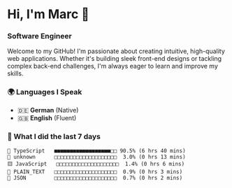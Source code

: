 # Hi, I'm Marc 👋 
### Software Engineer

Welcome to my GitHub! I'm passionate about creating intuitive, high-quality web applications. Whether it's building sleek front-end designs or tackling complex back-end challenges, I'm always eager to learn and improve my skills.  

### 🌍 Languages I Speak  
- 🇩🇪 **German** (Native)  
- 🇬🇧 **English** (Fluent)

### 🤯 What I did the last 7 days

```
🔷 TypeScript   ■■■■■■■■■■■■■■■■■■□□ 90.5% (6 hrs 40 mins)
📄 unknown      □□□□□□□□□□□□□□□□□□□□  3.0% (0 hrs 13 mins)
🟨 JavaScript   □□□□□□□□□□□□□□□□□□□□  1.4% (0 hrs 6 mins)
📄 PLAIN_TEXT   □□□□□□□□□□□□□□□□□□□□  0.9% (0 hrs 3 mins)
📄 JSON         □□□□□□□□□□□□□□□□□□□□  0.7% (0 hrs 2 mins)
```